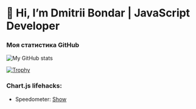 # 👋 Hi, I’m Dmitrii Bondar | JavaScript Developer

### Моя статистика GitHub

![My GitHub stats](https://github-readme-stats.vercel.app/api?username=yourusername&show_icons=true&theme=radical)

[![Trophy](https://github-profile-trophy.vercel.app/?username=yourusername&theme=onedark)](https://github.com/ryo-ma/github-profile-trophy)


### Chart.js lifehacks:
* Speedometer: [Show](https://github.com/dmityabondar/chart-js-simple-speedometr)
